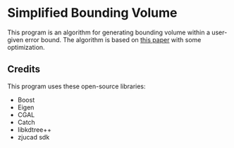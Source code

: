 # Simplified Bounding Volume

This program is an algorithm for generating bounding volume within a user-given error bound. The algorithm is based on [this paper](https://hal.inria.fr/hal-01186074/file/approximation.pdf) with some optimization.

## Credits

This program uses these open-source libraries:
* Boost
* Eigen
* CGAL
* Catch
* libkdtree++
* zjucad sdk
